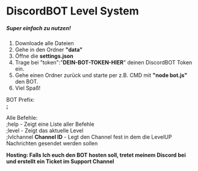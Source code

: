 # DiscordBOT Level System
##### Super einfach zu nutzen!

1. Downloade alle Dateien
2. Gehe in den Ordner **"data"**
3. Öffne die **settings.json**
4. Trage bei "token":"**DEIN-BOT-TOKEN-HIER**" deinen DiscordBOT Token ein.
5. Gehe einen Ordner zurück und starte per z.B. CMD mit **"node bot.js"** den BOT.
6. Viel Spaß!

BOT Prefix:<br>
**;**

Alle Befehle:<br>
;help - Zeigt eine Liste aller Befehle <br>
;level - Zeigt das aktuelle Level<br>
;lvlchannel **Channel ID** - Legt den Channel fest in dem die LevelUP Nachrichten gesendet werden sollen<br>

**Hosting: Falls Ich euch den BOT hosten soll, tretet meinem Discord bei und erstellt ein Ticket im Support Channel** 

